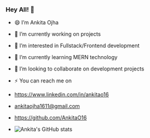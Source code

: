 ### Hey All! 👋
- 😄 I’m Ankita Ojha
- 🔭 I’m currently working on projects
- 👀 I’m interested in Fullstack/Frontend development
- 🌱 I’m currently learning MERN technology
- 💞️ I’m looking to collaborate on development projects
- ⚡ You can reach me on
- https://www.linkedin.com/in/ankitao16
- ankitaojha1611@gmail.com  
- https://github.com/AnkitaO16

- ![Ankita's GitHub stats](https://github-readme-stats.vercel.app/api?AnkitaO16=AnkitaO16&show_icons=true)

<!--
**AnkitaO16/AnkitaO16** is a ✨ _special_ ✨ repository because its `README.md` (this file) appears on your GitHub profile.

Here are some ideas to get you started:


- 🌱 I’m currently learning ...
- 👯 I’m looking to collaborate on ...
- 🤔 I’m looking for help with ...
- 💬 Ask me about ...
- 📫 How to reach me: ...
- 😄 Pronouns: ...
- ⚡ Fun fact: ...
-->
